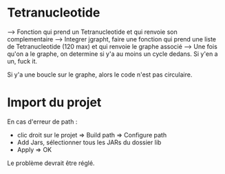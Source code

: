 # Tetranucleotide
--> Fonction qui prend un Tetranucleotide et qui renvoie son complementaire
--> Integrer jgrapht, faire une fonction qui prend une liste de Tetranucleotide (120 max) et qui renvoie le graphe associé
--> Une fois qu'on a le graphe, on determine si y'a au moins un cycle dedans. Si y'en a un, fuck it.


Si y'a une boucle sur le graphe, alors le code n'est pas circulaire.


# Import du projet
En cas d'erreur de path :
- clic droit sur le projet => Build path => Configure path
- Add Jars, sélectionner tous les JARs du dossier lib
- Apply => OK

Le problème devrait être réglé.